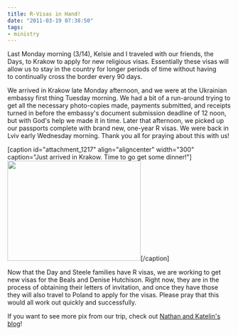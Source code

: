 ```yaml
---
title: R-Visas in Hand!
date: "2011-03-19 07:38:50"
tags:
- ministry
---
```


Last Monday morning (3/14), Kelsie and I traveled with our friends, the Days, to Krakow to apply for new religious visas. Essentially these visas will allow us to stay in the country for longer periods of time without having to continually cross the border every 90 days.

We arrived in Krakow late Monday afternoon, and we were at the Ukrainian embassy first thing Tuesday morning. We had a bit of a run-around trying to get all the necessary photo-copies made, payments submitted, and receipts turned in before the embassy's document submission deadline of 12 noon, but with God's help we made it in time. Later that afternoon, we picked up our passports complete with brand new, one-year R visas. We were back in Lviv early Wednesday morning. Thank you all for praying about this with us!

[caption id="attachment_1217" align="aligncenter" width="300" caption="Just arrived in Krakow. Time to go get some dinner!"]<a href="//d21yo20tm8bmc2.cloudfront.net/2011/03/IMG_4890.jpeg"><img class="size-medium wp-image-1217 " src="//d21yo20tm8bmc2.cloudfront.net/2011/03/IMG_4890-300x225.jpg" alt="" width="300" height="225" /></a>[/caption]

Now that the Day and Steele families have R visas, we are working to get new visas for the Beals and Denise Hutchison. Right now, they are in the process of obtaining their letters of invitation, and once they have those they will also travel to Poland to apply for the visas. Please pray that this would all work out quickly and successfully.

If you want to see more pix from our trip, check out <a href="http://day.euroteamoutreach.org/">Nathan and Katelin's blog</a>!
